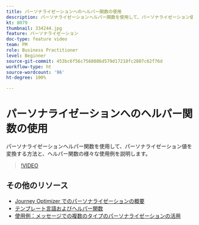 ```yaml
---
title: パーソナライゼーションへのヘルパー関数の使用
description: パーソナライゼーションヘルパー関数を使用して、パーソナライゼーション値を変換する方法と、ヘルパー関数の様々な使用例を説明します。
kt: 8079
thumbnail: 334244.jpg
feature: パーソナライゼーション
doc-type: feature video
team: PM
role: Business Practitioner
level: Beginner
source-git-commit: 453bc6f56c7568086d579d17218fc2807c62f76d
workflow-type: ht
source-wordcount: '96'
ht-degree: 100%

---
```



# パーソナライゼーションへのヘルパー関数の使用

パーソナライゼーションヘルパー関数を使用して、パーソナライゼーション値を変換する方法と、ヘルパー関数の様々な使用例を説明します。

>[!VIDEO](https://video.tv.adobe.com/v/334244?quality=12)

## その他のリソース

* [Journey Optimizer でのパーソナライゼーションの概要](https://experienceleague.adobe.com/docs/journey-optimizer/using/create-messages/personalization/personalize.html?lang=ja)
* [テンプレート言語およびヘルパー関数](https://experienceleague.adobe.com/docs/journey-optimizer/using/create-messages/personalization/functions/functions.html?lang=ja)
* [使用例：メッセージでの複数のタイプのパーソナライゼーションの活用](https://experienceleague.adobe.com/docs/journey-optimizer/using/create-messages/personalization/personalization-use-case.html?lang=ja)

